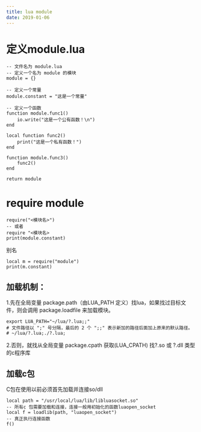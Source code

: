 ```yaml
---
title: lua module
date: 2019-01-06
---
```

# 定义module.lua

    -- 文件名为 module.lua
    -- 定义一个名为 module 的模块
    module = {}
    
    -- 定义一个常量
    module.constant = "这是一个常量"
    
    -- 定义一个函数
    function module.func1()
        io.write("这是一个公有函数！\n")
    end
    
    local function func2()
        print("这是一个私有函数！")
    end
    
    function module.func3()
        func2()
    end
    
    return module

# require module

    require("<模块名>")
    -- 或者
    require "<模块名>
    print(module.constant)

别名

    local m = require("module")
    print(m.constant)

## 加载机制：
1.先在全局变量 package.path（由LUA_PATH 定义）找lua，如果找过目标文件，则会调用 package.loadfile 来加载模块。

    export LUA_PATH="~/lua/?.lua;;"
    # 文件路径以 ";" 号分隔，最后的 2 个 ";;" 表示新加的路径后面加上原来的默认路径。
    # ~/lua/?.lua;./?.lua;

2.否则，就找从全局变量 package.cpath 获取(LUA_CPATH) 找?.so 或 ?.dll 类型的c程序库

## 加载c包
C包在使用以前必须首先加载并连接so/dll

    local path = "/usr/local/lua/lib/libluasocket.so"
    -- 所有c 包需要加载和连接，连接一般用初始化的函数luaopen_socket
    local f = loadlib(path, "luaopen_socket")
    -- 真正执行连接函数
    f()


